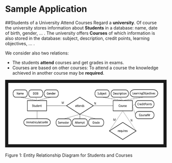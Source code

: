 # Sample Application
##Students of a University Attend Courses
Regard a **university**. Of course the university stores information about **Students** in a database: name, date of birth, gender, ... . The university offers **Courses** of which information is also stored in the database: subject, description, credit points, learning objectives, ... .

We consider also two relations:
* The students **attend** courses and get grades in exams.
* Courses are based on other courses: To attend a course the knowledge achieved in another course may be **required**.

<img src="ERDStudentsCourses.JPG"
alt="Entity Relationship Diagram for Students and Courses" width="660" height="200" border="10" />

Figure 1: Entity Relationship Diagram for Students and Courses

